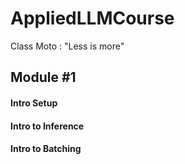 # AppliedLLMCourse

Class Moto : "Less is more"

## Module #1
#### Intro Setup 
#### Intro to Inference
#### Intro to Batching
